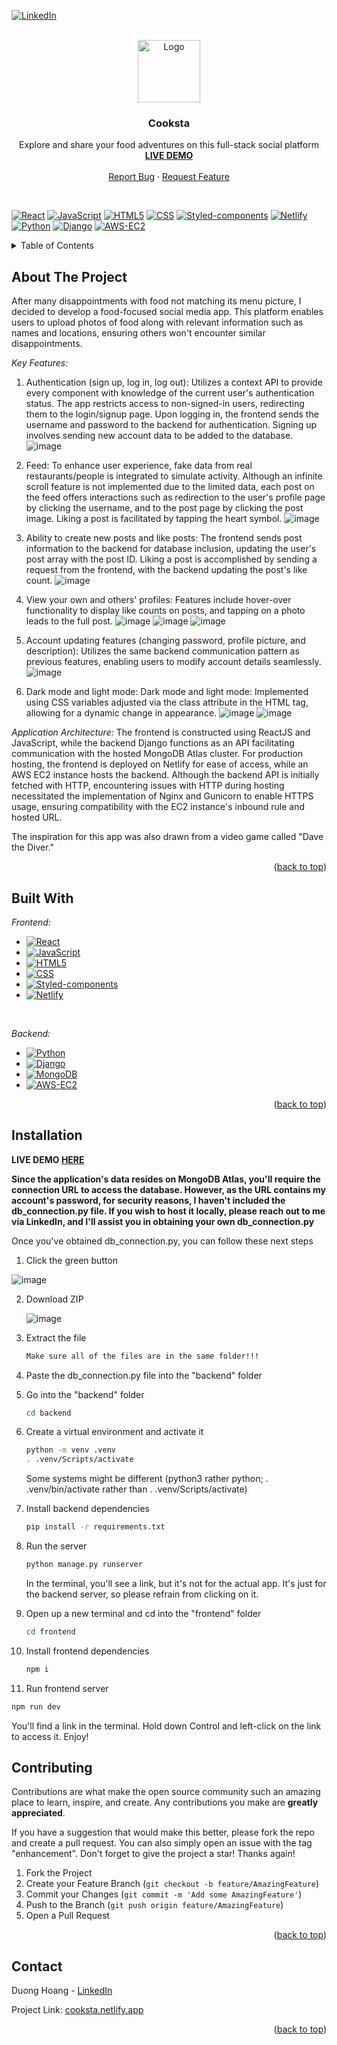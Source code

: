 [![LinkedIn][linkedin-shield]][linkedin-url]
<br />

<!-- PROJECT LOGO -->
<br />
<div align="center">
  <a href="https://github.com/skald1311/cooksta">
    <img src="https://github.com/skald1311/cooksta/assets/84189062/c7f6cdbe-87eb-4aff-abd7-0ce7a68b0120" alt="Logo" width="100" height="100">
  </a>



<h3 align="center">Cooksta</h3>

  <p align="center">
    Explore and share your food adventures on this full-stack social platform
    <br />
    <a href="https://cooksta.netlify.app/"><strong>LIVE DEMO</strong></a>
    <br />
    <br />
    <a href="https://github.com/skald1311/cooksta/issues">Report Bug</a>
    ·
    <a href="https://github.com/skald1311/cooksta/issues">Request Feature</a>
  </p>
</div>

<br/>

[![React][React-badge]][React-url]
[![JavaScript][Javascript-badge]][Javascript-url]
[![HTML5][HTML5-badge]][HTML5-url]
[![CSS][CSS-badge]][CSS-url]
[![Styled-components][Styled-Component-badge]][Styled-Component-url]
[![Netlify][Netlify-badge]][Netlify-url]
[![Python][Python-badge]][Python-url]
[![Django][Django-badge]][Django-url]
[![AWS-EC2][AWS-EC2-badge]][AWS-EC2-url]


<!-- TABLE OF CONTENTS -->
<details>
  <summary>Table of Contents</summary>
  <ol>
    <li>
      <a href="#about-the-project">About The Project</a>
      <ul>
        <li><a href="#built-with">Built With</a></li>
      </ul>
    </li>
    <li>
      <a href="#getting-started">Getting Started</a>
      <ul>
        <li><a href="#installation">Installation</a></li>
      </ul>
    </li>
    <li><a href="#contributing">Contributing</a></li>
    <li><a href="#contact">Contact</a></li>
  </ol>
</details>



<!-- ABOUT THE PROJECT -->
## About The Project

After many disappointments with food not matching its menu picture, I decided to develop a food-focused social media app. This platform enables users to upload photos of food along with relevant information such as names and locations, ensuring others won't encounter similar disappointments.

*Key Features:*

1. Authentication (sign up, log in, log out): Utilizes a context API to provide every component with knowledge of the current user's authentication status. The app restricts access to non-signed-in users, redirecting them to the login/signup page. Upon logging in, the frontend sends the username and password to the backend for authentication. Signing up involves sending new account data to be added to the database.
   ![image](https://github.com/skald1311/cooksta/assets/84189062/8f433782-46b3-41cc-84f0-75fbdd137696)

3. Feed: To enhance user experience, fake data from real restaurants/people is integrated to simulate activity. Although an infinite scroll feature is not implemented due to the limited data, each post on the feed offers interactions such as redirection to the user's profile page by clicking the username, and to the post page by clicking the post image. Liking a post is facilitated by tapping the heart symbol.
   ![image](https://github.com/skald1311/cooksta/assets/84189062/c7f982b6-1049-4f2a-9b96-feec9419eb74)

5. Ability to create new posts and like posts: The frontend sends post information to the backend for database inclusion, updating the user's post array with the post ID. Liking a post is accomplished by sending a request from the frontend, with the backend updating the post's like count.
   ![image](https://github.com/skald1311/cooksta/assets/84189062/5d81981b-4323-4dc1-a6a8-ba760d6160d9)


7. View your own and others' profiles: Features include hover-over functionality to display like counts on posts, and tapping on a photo leads to the full post.
   ![image](https://github.com/skald1311/cooksta/assets/84189062/9a25971f-5692-4835-a4b3-7f8a18941d23)
  ![image](https://github.com/skald1311/cooksta/assets/84189062/64c168bd-82a6-427a-8bc1-a791d0f04419)
![image](https://github.com/skald1311/cooksta/assets/84189062/c9e9462b-18ca-40ce-833e-c78ad390471a)


9. Account updating features (changing password, profile picture, and description): Utilizes the same backend communication pattern as previous features, enabling users to modify account details seamlessly.
    ![image](https://github.com/skald1311/cooksta/assets/84189062/b18758b2-b24a-4a77-8963-67bc0206e97d)


11. Dark mode and light mode: Dark mode and light mode: Implemented using CSS variables adjusted via the class attribute in the HTML tag, allowing for a dynamic change in appearance.
    ![image](https://github.com/skald1311/cooksta/assets/84189062/8be9e969-7fb7-464f-aec8-1dcd135f3149)
    ![image](https://github.com/skald1311/cooksta/assets/84189062/826c8931-13c6-418e-a221-7b8c95801fbe)



*Application Architecture:*
The frontend is constructed using ReactJS and JavaScript, while the backend Django functions as an API facilitating communication with the hosted MongoDB Atlas cluster. For production hosting, the frontend is deployed on Netlify for ease of access, while an AWS EC2 instance hosts the backend. Although the backend API is initially fetched with HTTP, encountering issues with HTTP during hosting necessitated the implementation of Nginx and Gunicorn to enable HTTPS usage, ensuring compatibility with the EC2 instance's inbound rule and hosted URL.

The inspiration for this app was also drawn from a video game called "Dave the Diver."

<p align="right">(<a href="#readme-top">back to top</a>)</p>


<!-- Built With -->
## Built With
*Frontend:*

* [![React][React-badge]][React-url]
* [![JavaScript][Javascript-badge]][Javascript-url]
* [![HTML5][HTML5-badge]][HTML5-url]
* [![CSS][CSS-badge]][CSS-url]
* [![Styled-components][Styled-Component-badge]][Styled-Component-url]
* [![Netlify][Netlify-badge]][Netlify-url]
<br/>

*Backend:*

* [![Python][Python-badge]][Python-url]
* [![Django][Django-badge]][Django-url]
* [![MongoDB][Mongo-badge]][Mongo-url]
* [![AWS-EC2][AWS-EC2-badge]][AWS-EC2-url]


<p align="right">(<a href="#readme-top">back to top</a>)</p>



<!-- GETTING STARTED -->
## Installation

**LIVE DEMO [HERE](https://cooksta.netlify.app/)**

**Since the application's data resides on MongoDB Atlas, you'll require the connection URL to access the database. However, as the URL contains my account's password, for security reasons, I haven't included the db_connection.py file. If you wish to host it locally, please reach out to me via LinkedIn, and I'll assist you in obtaining your own db_connection.py**

Once you've obtained db_connection.py, you can follow these next steps

1. Click the green button

  ![image](https://user-images.githubusercontent.com/84189062/210023644-49f6ee47-b8aa-479d-b192-c9985ef913cd.png)
   
   
2. Download ZIP

   ![image](https://user-images.githubusercontent.com/84189062/210023664-4d06ef4a-71a7-444d-9778-bf21c8ed30ae.png)
  
  
3. Extract the file
   ```sh
   Make sure all of the files are in the same folder!!!
   ```

4. Paste the db_connection.py file into the "backend" folder

5. Go into the "backend" folder
   ```sh
   cd backend
   ```

6. Create a virtual environment and activate it
   ```sh
   python -m venv .venv
   . .venv/Scripts/activate
   ```
   Some systems might be different (python3 rather python; . .venv/bin/activate rather than . .venv/Scripts/activate)

7. Install backend dependencies 
   ```sh
   pip install -r requirements.txt
   ```

7. Run the server
   ```sh
   python manage.py runserver
   ```
   In the terminal, you'll see a link, but it's not for the actual app. It's just for the backend server, so please refrain from clicking on it.

8. Open up a new terminal and cd into the "frontend" folder
   ```sh
   cd frontend
   ```
   
9. Install frontend dependencies
   ```sh
   npm i
   ```

10. Run frontend server
   ```sh
   npm run dev
   ```
  You'll find a link in the terminal. Hold down Control and left-click on the link to access it. Enjoy!


<!-- CONTRIBUTING -->
## Contributing

Contributions are what make the open source community such an amazing place to learn, inspire, and create. Any contributions you make are **greatly appreciated**.

If you have a suggestion that would make this better, please fork the repo and create a pull request. You can also simply open an issue with the tag "enhancement".
Don't forget to give the project a star! Thanks again!

1. Fork the Project
2. Create your Feature Branch (`git checkout -b feature/AmazingFeature`)
3. Commit your Changes (`git commit -m 'Add some AmazingFeature'`)
4. Push to the Branch (`git push origin feature/AmazingFeature`)
5. Open a Pull Request

<p align="right">(<a href="#readme-top">back to top</a>)</p>



<!-- CONTACT -->
## Contact

Duong Hoang - [LinkedIn](https://www.linkedin.com/in/hmd1311/)

Project Link: [cooksta.netlify.app](https://cooksta.netlify.app/)

<p align="right">(<a href="#readme-top">back to top</a>)</p>


[linkedin-shield]: https://img.shields.io/badge/LinkedIn-0A66C2?logo=linkedin&logoColor=fff&style=flat
[linkedin-url]: https://www.linkedin.com/in/hmd1311/
[Javascript-badge]: https://img.shields.io/badge/JavaScript-F7DF1E?logo=javascript&logoColor=000&style=flat
[Javascript-url]: https://www.javascript.com/
[Python-badge]: https://img.shields.io/badge/Python-3776AB?logo=python&logoColor=fff&style=flat
[Python-url]: https://www.python.org
[HTML5-badge]: https://img.shields.io/badge/HTML5-E34F26?logo=html5&logoColor=fff&style=flat
[HTML5-url]: https://en.wikipedia.org/wiki/HTML
[CSS-badge]: https://img.shields.io/badge/CSS3-1572B6?logo=css3&logoColor=fff&style=flat
[CSS-url]: https://en.wikipedia.org/wiki/CSS
[Pytorch-badge]: https://img.shields.io/badge/PyTorch-EE4C2C?logo=pytorch&logoColor=fff&style=flat
[Pytorch-url]: https://pytorch.org
[React-badge]: https://img.shields.io/badge/React-61DAFB?logo=react&logoColor=000&style=flat
[React-url]: https://react.dev
[Django-badge]: https://img.shields.io/badge/Django-092E20?logo=django&logoColor=fff&style=flat
[Django-url]: https://www.djangoproject.com
[Styled-Component-badge]: https://img.shields.io/badge/styled--components-DB7093?logo=styledcomponents&logoColor=fff&style=flat
[Styled-Component-url]: https://styled-components.com
[Netlify-badge]: https://img.shields.io/badge/Netlify-00C7B7?logo=netlify&logoColor=fff&style=flat
[Netlify-url]: https://www.netlify.com
[AWS-EC2-badge]: https://img.shields.io/badge/Amazon%20EC2-F90?logo=amazonec2&logoColor=fff&style=flat
[AWS-EC2-url]: https://aws.amazon.com/ec2/
[Mongo-badge]: https://img.shields.io/badge/MongoDB-47A248?logo=mongodb&logoColor=fff&style=flat
[Mongo-url]: https://www.mongodb.com
[ReactRouter-badge]: https://img.shields.io/badge/React%20Router-CA4245?logo=reactrouter&logoColor=fff&style=flat
[ReactRouter-url]: https://reactrouter.com/en/main

<!--https://badges.pages.dev-->
